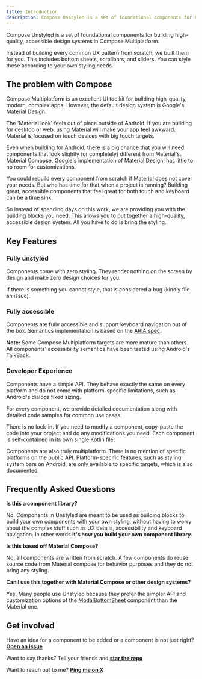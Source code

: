 ```yaml
---
title: Introduction
description: Compose Unstyled is a set of foundational components for building high-quality, accessible design systems in Compose Multiplatform.
---
```


Compose Unstyled is a set of foundational components for building high-quality, accessible design systems in Compose
Multiplatform.

Instead of building every common UX pattern from scratch, we built them for you. This includes bottom sheets,
scrollbars, and sliders. You can style these according to your own styling needs.

## The problem with Compose

Compose Multiplatform is an excellent UI toolkit for building high-quality, modern, complex apps. However, the default
design system is Google's Material Design.

The 'Material look' feels out of place outside of Android. If you are building for desktop or web, using Material will
make your app feel awkward. Material is focused on touch devices with big touch targets.

Even when building for Android, there is a big chance that you will need components that look slightly (or completely)
different from Material's. Material Compose, Google's implementation of Material Design, has little to no room for
customizations.

You could rebuild every component from scratch if Material does not cover your needs. But who has time for that when a
project is running? Building great, accessible components that feel great for both touch and keyboard can be a time
sink.

So instead of spending days on this work, we are providing you with the building blocks you need. This allows you to put
together a high-quality, accessible design system. All you have to do is bring the styling.

## Key Features

### Fully unstyled

Components come with zero styling. They render nothing on the screen by design and make zero design choices for you.

If there is something you cannot style, that is considered a bug (kindly file an issue).

### Fully accessible

Components are fully accessible and support keyboard navigation out of the box. Semantics implementation is based on
the [ARIA spec](https://www.w3.org/WAI/ARIA/apg/patterns/).

**Note:** Some Compose Multiplatform targets are more mature than others. All components' accessibility semantics have
been tested using Android's TalkBack.

### Developer Experience

Components have a simple API. They behave exactly the same on every platform and do not come with platform-specific
limitations, such as Android's dialogs fixed sizing.

For every component, we provide detailed documentation along with detailed code samples for common use cases.

There is no lock-in. If you need to modify a component, copy-paste the code into your project and do any modifications
you need. Each component is self-contained in its own single Kotlin file.

Components are also truly multiplatform. There is no mention of specific platforms on the public API. Platform-specific
features, such as styling system bars on Android, are only available to specific targets, which is also documented.

## Frequently Asked Questions

**Is this a component library?**

No. Components in Unstyled are meant to be used as building blocks to build your own components
with your own styling, without having to worry about the complex stuff such as UX details, accessibility and keyboard
navigation. In other words **it's how you build your own component library**.

**Is this based off Material Compose?**

No, all components are written from scratch. A few components do reuse source code from Material compose for behavior
purposes and they do not bring any styling.

**Can I use this together with Material Compose or other design systems?**

Yes. Many people use Unstyled because they prefer the simpler API and customization options of
the [ModalBottomSheet](modal-bottom-sheet.md) component than the Material one.

## Get involved

Have an idea for a component to be added or a component is not just right? [**Open an issue**](https://github.com/composablehorizons/compose-unstyled/issues)

Want to say thanks? Tell your friends and [**star the repo**](https://github.com/composablehorizons/compose-unstyled)

Want to reach out to me? [**Ping me on X**](https://x.com/alexstyl)